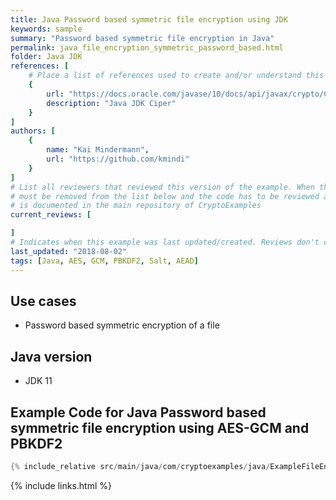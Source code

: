 ```yaml
---
title: Java Password based symmetric file encryption using JDK
keywords: sample
summary: "Password based symmetric file encryption in Java"
permalink: java_file_encryption_symmetric_password_based.html
folder: Java JDK
references: [
    # Place a list of references used to create and/or understand this example.
    {
        url: "https://docs.oracle.com/javase/10/docs/api/javax/crypto/Cipher.html",
        description: "Java JDK Ciper"
    }
]
authors: [
    {
        name: "Kai Mindermann",
        url: "https://github.com/kmindi"
    }
]
# List all reviewers that reviewed this version of the example. When the example is updated all old reviews
# must be removed from the list below and the code has to be reviewed again. The complete review process
# is documented in the main repository of CryptoExamples
current_reviews: [

]
# Indicates when this example was last updated/created. Reviews don't change this.
last_updated: "2018-08-02"
tags: [Java, AES, GCM, PBKDF2, Salt, AEAD]
---
```


## Use cases

- Password based symmetric encryption of a file

## Java version

- JDK 11

## Example Code for Java Password based symmetric file encryption using AES-GCM and PBKDF2

```java
{% include_relative src/main/java/com/cryptoexamples/java/ExampleFileEncryptionInOneMethod.java %}
```



{% include links.html %}
